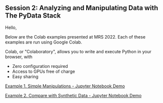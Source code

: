 ## Session 2: Analyzing and Manipulating Data with The PyData Stack

Hello,

Below are the Colab examples presented at MRS 2022. Each of these examples are run using Google Colab. 

Colab, or "Colaboratory", allows you to write and execute Python in your browser, with
- Zero configuration required
- Access to GPUs free of charge
- Easy sharing

[Example 1. Simple Manipulations - Jupyter Notebook Demo](https://colab.research.google.com/drive/1AlV8EVjGv4gtwIXgWpz9GJWD-fbkR-VR?usp=sharing)

[Example 2. Compare with Synthetic Data - Jupyter Notebook Demo](https://colab.research.google.com/drive/1AlV8EVjGv4gtwIXgWpz9GJWD-fbkR-VR?usp=sharing)

